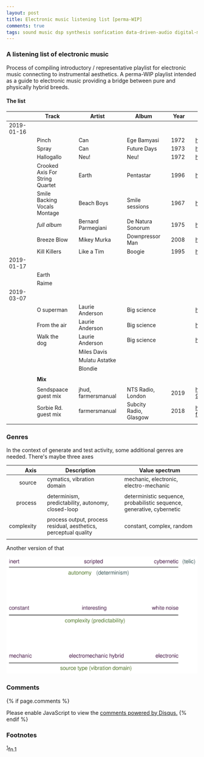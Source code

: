 ```yaml
---
layout: post
title: Electronic music listening list [perma-WIP]
comments: true
tags: sound music dsp synthesis sonfication data-driven-audio digital-musician aesthetics-ng
---
```


### A listening list of electronic music

Process of compiling introductory / representative playlist for
electronic music connecting to instrumental aesthetics. A perma-WIP
playlist intended as a guide to electronic music providing a bridge
between pure and physically hybrid breeds.

#### The list

|            |     | **Track**                       |     | **Artist**          |     | **Album**              |     |  **Year**|     | **Audio**                                                         |
|-----------:|-----|---------------------------------|-----|---------------------|-----|------------------------|-----|---------:|-----|-------------------------------------------------------------------|
|  2019-01-16|     |                                 |     |                     |     |                        |     |          |     |                                                                   |
|            |     | Pinch                           |     | Can                 |     | Ege Bamyasi            |     |      1972|     | <https://youtu.be/Hls8WnUfHbY>                                    |
|            |     | Spray                           |     | Can                 |     | Future Days            |     |      1973|     | <https://www.youtube.com/watch?v=7za3-tbYtPU>                     |
|            |     | Hallogallo                      |     | Neu!                |     | Neu!                   |     |      1972|     | <https://youtu.be/zndpi8tNZyQ>                                    |
|            |     | Crooked Axis For String Quartet |     | Earth               |     | Pentastar              |     |      1996|     | <https://youtu.be/apmIX4piRsQ>                                    |
|            |     | Smile Backing Vocals Montage    |     | Beach Boys          |     | Smile sessions         |     |      1967|     | <https://youtu.be/0DIzxxAiyQI>                                    |
|            |     | *full album*                    |     | Bernard Parmegiani  |     | De Natura Sonorum      |     |      1975|     | <https://youtu.be/c_JHjUFfOs8>                                    |
|            |     | Breeze Blow                     |     | Mikey Murka         |     | Downpressor Man        |     |      2008|     | <https://youtu.be/5lJ4fpo0JaA>                                    |
|            |     | Kill Killers                    |     | Like a Tim          |     | Boogie                 |     |      1995|     | <https://youtu.be/Rkl_DGNSgNw>                                    |
|  2019-01-17|     |                                 |     |                     |     |                        |     |          |     |                                                                   |
|            |     | Earth                           |     |                     |     |                        |     |          |     |                                                                   |
|            |     | Raime                           |     |                     |     |                        |     |          |     |                                                                   |
|  2019-03-07|     |                                 |     |                     |     |                        |     |          |     |                                                                   |
|            |     | O superman                      |     | Laurie Anderson     |     | Big science            |     |          |     | <https://youtu.be/Vkfpi2H8tOE>                                    |
|            |     | From the air                    |     | Laurie Anderson     |     | Big science            |     |          |     | <https://youtu.be/k1fhRtrC2Cw>                                    |
|            |     | Walk the dog                    |     | Laurie Anderson     |     | Big science            |     |          |     | <https://youtu.be/uIqErvv5lG4>                                    |
|            |     |                                 |     | Miles Davis         |     |                        |     |          |     |                                                                   |
|            |     |                                 |     | Mulatu Astatke      |     |                        |     |          |     |                                                                   |
|            |     |                                 |     | Blondie             |     |                        |     |          |     |                                                                   |
|            |     |                                 |     |                     |     |                        |     |          |     |                                                                   |
|            |     | **Mix**                         |     |                     |     |                        |     |          |     |                                                                   |
|            |     |                                 |     |                     |     |                        |     |          |     |                                                                   |
|            |     | Sendspaace guest mix            |     | jhud, farmersmanual |     | NTS Radio, London      |     |      2019|     | <https://www.mixcloud.com/NTSRadio/sendspaace-9th-february-2019/> |
|            |     | Sorbie Rd. guest mix            |     | farmersmanual       |     | Subcity Radio, Glasgow |     |      2018|     | <https://www.mixcloud.com/sorbierd/guest-mix-farmers-manual/>     |
|            |     |                                 |     |                     |     |                        |     |          |     |                                                                   |

### Genres

In the context of generate and test activity, some additional genres are needed. There's maybe three axes

|    **Axis**|     | **Description**                                                  |     | **Value spectrum**                                                     |
|-----------:|-----|------------------------------------------------------------------|-----|------------------------------------------------------------------------|
|      source|     | cymatics, vibration domain                                       |     | mechanic, electronic, electro-mechanic                                 |
|            |     |                                                                  |     |                                                                        |
|     process|     | determinism, predictability, autonomy, closed-loop               |     | deterministic sequence, probabilistic sequence, generative, cybernetic |
|            |     |                                                                  |     |                                                                        |
|  complexity|     | process output, process residual, aesthetics, perceptual quality |     | constant, complex, random                                              |
|            |     |                                                                  |     |                                                                        |

Another version of that 

![GT genres](/assets/2019-01-16-Electronic-music-listening/gt-genres-flat-small.png)

### Comments

{% if page.comments %}
<div id="disqus_thread"></div>
<script>

/**
*  RECOMMENDED CONFIGURATION VARIABLES: EDIT AND UNCOMMENT THE SECTION BELOW TO INSERT DYNAMIC VALUES FROM YOUR PLATFORM OR CMS.
*  LEARN WHY DEFINING THESE VARIABLES IS IMPORTANT: https://disqus.com/admin/universalcode/#configuration-variables*/
/*
var disqus_config = function () {
this.page.url = PAGE_URL;  // Replace PAGE_URL with your page's canonical URL variable
this.page.identifier = PAGE_IDENTIFIER; // Replace PAGE_IDENTIFIER with your page's unique identifier variable
};
*/
(function() { // DON'T EDIT BELOW THIS LINE
var d = document, s = d.createElement('script');
s.src = '//x75.disqus.com/embed.js';
s.setAttribute('data-timestamp', +new Date());
(d.head || d.body).appendChild(s);
})();
</script>
<noscript>Please enable JavaScript to view the <a href="https://disqus.com/?ref_noscript">comments powered by Disqus.</a></noscript>
{% endif %}

### Footnotes

<sup><a id="fn.1" href="#fnr.1">1</a></sup>fn.1
